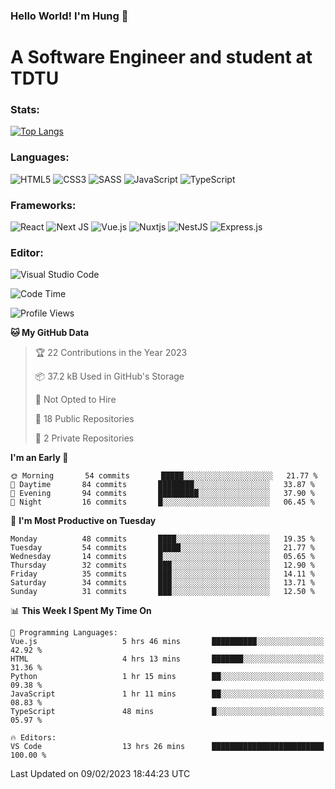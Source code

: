 ### Hello World! I'm Hung :wave:

# A Software Engineer and student at TDTU

### Stats:
[![Top Langs](https://github-readme-stats.vercel.app/api/top-langs/?username=Kuroo-nekoo)](https://github.com/anuraghazra/github-readme-stats)

### Languages:
![HTML5](https://img.shields.io/badge/html5-%23E34F26.svg?style=for-the-badge&logo=html5&logoColor=%23E34F26&color=white)
![CSS3](https://img.shields.io/badge/css3-%231572B6.svg?style=for-the-badge&logo=css3&logoColor=%231572B6&color=white)
![SASS](https://img.shields.io/badge/SASS-hotpink.svg?style=for-the-badge&logo=SASS&logoColor=hotpink&color=white)
![JavaScript](https://img.shields.io/badge/javascript-%23323330.svg?style=for-the-badge&logo=javascript&color=white)
![TypeScript](https://img.shields.io/badge/typescript-%23007ACC.svg?style=for-the-badge&logo=typescript&logoColor=%23007ACC&color=white)


### Frameworks:
![React](https://img.shields.io/badge/react-%2320232a.svg?style=for-the-badge&logo=react&logoColor=%%2361DAFB&color=white)
![Next JS](https://img.shields.io/badge/Next-black?style=for-the-badge&logo=next.js&logoColor=black&color=white)
![Vue.js](https://img.shields.io/badge/vuejs-%2335495e.svg?style=for-the-badge&logo=vuedotjs&logoColor=%234FC08D&color=white)
![Nuxtjs](https://img.shields.io/badge/Nuxt-002E3B?style=for-the-badge&logo=nuxtdotjs&color=white&logoColor=#00DC82)
![NestJS](https://img.shields.io/badge/nestjs-%23E0234E.svg?style=for-the-badge&logo=nestjs&logoColor=%23E0234E&color=white)
![Express.js](https://img.shields.io/badge/express.js-%23404d59.svg?style=for-the-badge&logo=express&logoColor=%23404d59&color=white)

### Editor:
![Visual Studio Code](https://img.shields.io/badge/Visual%20Studio%20Code-0078d7.svg?style=for-the-badge&logo=visual-studio-code&color=white&logoColor=0078d7)


<!--START_SECTION:waka-->
![Code Time](http://img.shields.io/badge/Code%20Time-344%20hrs%2041%20mins-blue)

![Profile Views](http://img.shields.io/badge/Profile%20Views-3-blue)

**🐱 My GitHub Data** 

> 🏆 22 Contributions in the Year 2023
 > 
> 📦 37.2 kB Used in GitHub's Storage 
 > 
> 🚫 Not Opted to Hire
 > 
> 📜 18 Public Repositories 
 > 
> 🔑 2 Private Repositories  
 > 
**I'm an Early 🐤** 

```text
🌞 Morning       54 commits       █████░░░░░░░░░░░░░░░░░░░░   21.77 % 
🌆 Daytime       84 commits       ████████░░░░░░░░░░░░░░░░░   33.87 % 
🌃 Evening       94 commits       █████████░░░░░░░░░░░░░░░░   37.90 % 
🌙 Night         16 commits       █░░░░░░░░░░░░░░░░░░░░░░░░   06.45 % 

```
📅 **I'm Most Productive on Tuesday** 

```text
Monday          48 commits       ████░░░░░░░░░░░░░░░░░░░░░   19.35 % 
Tuesday         54 commits       █████░░░░░░░░░░░░░░░░░░░░   21.77 % 
Wednesday       14 commits       █░░░░░░░░░░░░░░░░░░░░░░░░   05.65 % 
Thursday        32 commits       ███░░░░░░░░░░░░░░░░░░░░░░   12.90 % 
Friday          35 commits       ███░░░░░░░░░░░░░░░░░░░░░░   14.11 % 
Saturday        34 commits       ███░░░░░░░░░░░░░░░░░░░░░░   13.71 % 
Sunday          31 commits       ███░░░░░░░░░░░░░░░░░░░░░░   12.50 % 

```


📊 **This Week I Spent My Time On** 

```text
💬 Programming Languages: 
Vue.js                   5 hrs 46 mins       ██████████░░░░░░░░░░░░░░░   42.92 % 
HTML                     4 hrs 13 mins       ███████░░░░░░░░░░░░░░░░░░   31.36 % 
Python                   1 hr 15 mins        ██░░░░░░░░░░░░░░░░░░░░░░░   09.38 % 
JavaScript               1 hr 11 mins        ██░░░░░░░░░░░░░░░░░░░░░░░   08.83 % 
TypeScript               48 mins             █░░░░░░░░░░░░░░░░░░░░░░░░   05.97 % 

🔥 Editors: 
VS Code                  13 hrs 26 mins      █████████████████████████   100.00 % 

```


 Last Updated on 09/02/2023 18:44:23 UTC
<!--END_SECTION:waka-->
